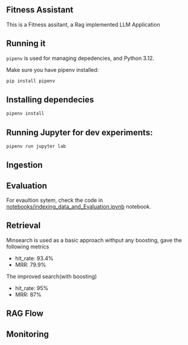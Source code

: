 ## Fitness Assistant

This is a Fitness assitant, a Rag implemented LLM Application


## Running it

`pipenv` is used for managing depedencies, and Python 3.12.  

Make sure you have pipenv installed:

```bash
pip install pipenv
```

## Installing dependecies

```bash
pipenv install
```

## Running Jupyter for dev experiments:

```bash
pipenv run jupyter lab
```


## Ingestion

## Evaluation
For evaultion sytem, check the code in [notebooks/indexing_data_and_Evaluation.ipynb](notebooks/indexing_data_and_Evaluation.ipynb) notebook.

## Retrieval

Minsearch is used as a basic approach withput any boosting, gave the following metrics  

* hit_rate: 93.4% 
* MRR: 79.9% 

The improved search(with boosting)

* hit_rate: 95% 
* MRR: 87%

## RAG Flow

## Monitoring
